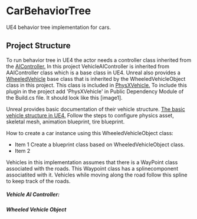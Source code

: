# CarBehaviorTree
UE4 behavior tree implementation for cars. 

## Project Structure
To run behavior tree in UE4 the actor needs a controller class inherited from the [AIController.](https://docs.unrealengine.com/en-US/Gameplay/Framework/Controller/AIController/index.html) In this project VehicleAIController is inherited from AAIController class which is a base class in UE4. Unreal also provides a [WheeledVehicle](https://docs.unrealengine.com/en-US/API/Plugins/PhysXVehicles/AWheeledVehicle/index.html) base class that is inherited by the WheeledVehicleObject class in this project. This class is included in [PhysXVehicle.](https://docs.unrealengine.com/en-US/API/Plugins/PhysXVehicles/index.html) To include this plugin in the project add 'PhysXVehicle' in Public Dependency Module of the Build.cs file. It should look like this [image1]. 

Unreal provides basic documentation of their vehicle structure. [The basic vehicle structure in UE4.](https://docs.unrealengine.com/en-US/Engine/Physics/Vehicles/VehicleUserGuide/index.html) Follow the steps to configure physics asset, skeletal mesh, animation blueprint, tire blueprint. 

How to create a car instance using this WheeledVehicleObject class:
* Item 1 Create a blueprint class based on WheeledVehicleObject class.
* Item 2 

Vehicles in this implementation assumes that there is a WayPoint class associated with the roads. This Waypoint class has a splinecomponent associatited with it. Vehicles while moving along the road follow this spline to keep track of the roads. 

##### Vehicle AI Controller:

##### Wheeled Vehicle Object
